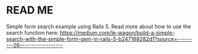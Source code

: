 # READ ME 

Simple form search example using Rails 5. Read more about how to use the search function here: https://medium.com/le-wagon/build-a-simple-search-with-the-simple-form-gem-in-rails-5-b247168282d1?source=---------26------------------